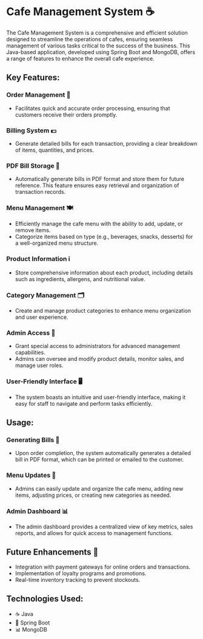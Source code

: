 # Cafe Management System ☕

The Cafe Management System is a comprehensive and efficient solution designed to streamline the operations of cafes, ensuring seamless management of various tasks critical to the success of the business. This Java-based application, developed using Spring Boot and MongoDB, offers a range of features to enhance the overall cafe experience.

## Key Features:
### Order Management 📝

- Facilitates quick and accurate order processing, ensuring that customers receive their orders promptly.

### Billing System 💵

- Generate detailed bills for each transaction, providing a clear breakdown of items, quantities, and prices.

### PDF Bill Storage 📄

- Automatically generate bills in PDF format and store them for future reference. This feature ensures easy retrieval and organization of transaction records.

### Menu Management 🍽️

- Efficiently manage the cafe menu with the ability to add, update, or remove items.
- Categorize items based on type (e.g., beverages, snacks, desserts) for a well-organized menu structure.

### Product Information ℹ️

- Store comprehensive information about each product, including details such as ingredients, allergens, and nutritional value.

### Category Management 🗂️

- Create and manage product categories to enhance menu organization and user experience.

### Admin Access 🔐

- Grant special access to administrators for advanced management capabilities.
- Admins can oversee and modify product details, monitor sales, and manage user roles.

### User-Friendly Interface 🖥️

- The system boasts an intuitive and user-friendly interface, making it easy for staff to navigate and perform tasks efficiently.

## Usage:
### Generating Bills 🧾

- Upon order completion, the system automatically generates a detailed bill in PDF format, which can be printed or emailed to the customer.

### Menu Updates 🔄

- Admins can easily update and organize the cafe menu, adding new items, adjusting prices, or creating new categories as needed.

### Admin Dashboard 📊

- The admin dashboard provides a centralized view of key metrics, sales reports, and allows for quick access to management functions.

## Future Enhancements 🚀
- Integration with payment gateways for online orders and transactions.
- Implementation of loyalty programs and promotions.
- Real-time inventory tracking to prevent stockouts.

## Technologies Used:
- ☕ Java
- 🚀 Spring Boot
- 📊 MongoDB
